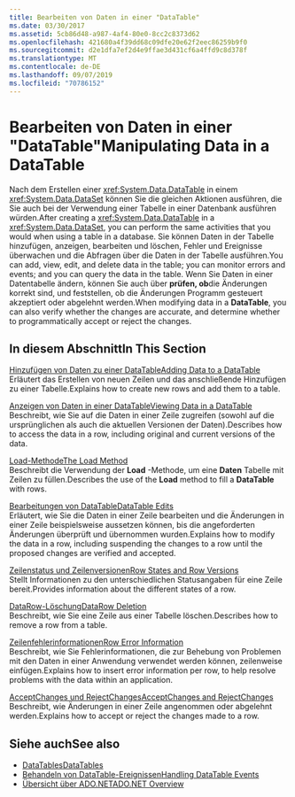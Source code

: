 ```yaml
---
title: Bearbeiten von Daten in einer "DataTable"
ms.date: 03/30/2017
ms.assetid: 5cb86d48-a987-4af4-80e0-8cc2c8373d62
ms.openlocfilehash: 421680a4f39dd68c09dfe20e62f2eec86259b9f0
ms.sourcegitcommit: d2e1dfa7ef2d4e9ffae3d431cf6a4ffd9c8d378f
ms.translationtype: MT
ms.contentlocale: de-DE
ms.lasthandoff: 09/07/2019
ms.locfileid: "70786152"
---
```

# <a name="manipulating-data-in-a-datatable"></a><span data-ttu-id="5b39f-102">Bearbeiten von Daten in einer "DataTable"</span><span class="sxs-lookup"><span data-stu-id="5b39f-102">Manipulating Data in a DataTable</span></span>
<span data-ttu-id="5b39f-103">Nach dem Erstellen einer <xref:System.Data.DataTable> in einem <xref:System.Data.DataSet> können Sie die gleichen Aktionen ausführen, die Sie auch bei der Verwendung einer Tabelle in einer Datenbank ausführen würden.</span><span class="sxs-lookup"><span data-stu-id="5b39f-103">After creating a <xref:System.Data.DataTable> in a <xref:System.Data.DataSet>, you can perform the same activities that you would when using a table in a database.</span></span> <span data-ttu-id="5b39f-104">Sie können Daten in der Tabelle hinzufügen, anzeigen, bearbeiten und löschen, Fehler und Ereignisse überwachen und die Abfragen über die Daten in der Tabelle ausführen.</span><span class="sxs-lookup"><span data-stu-id="5b39f-104">You can add, view, edit, and delete data in the table; you can monitor errors and events; and you can query the data in the table.</span></span> <span data-ttu-id="5b39f-105">Wenn Sie Daten in einer Datentabelle ändern, können Sie auch über **prüfen, ob**die Änderungen korrekt sind, und feststellen, ob die Änderungen Programm gesteuert akzeptiert oder abgelehnt werden.</span><span class="sxs-lookup"><span data-stu-id="5b39f-105">When modifying data in a **DataTable**, you can also verify whether the changes are accurate, and determine whether to programmatically accept or reject the changes.</span></span>  
  
## <a name="in-this-section"></a><span data-ttu-id="5b39f-106">In diesem Abschnitt</span><span class="sxs-lookup"><span data-stu-id="5b39f-106">In This Section</span></span>  
 [<span data-ttu-id="5b39f-107">Hinzufügen von Daten zu einer DataTable</span><span class="sxs-lookup"><span data-stu-id="5b39f-107">Adding Data to a DataTable</span></span>](adding-data-to-a-datatable.md)  
 <span data-ttu-id="5b39f-108">Erläutert das Erstellen von neuen Zeilen und das anschließende Hinzufügen zu einer Tabelle.</span><span class="sxs-lookup"><span data-stu-id="5b39f-108">Explains how to create new rows and add them to a table.</span></span>  
  
 [<span data-ttu-id="5b39f-109">Anzeigen von Daten in einer DataTable</span><span class="sxs-lookup"><span data-stu-id="5b39f-109">Viewing Data in a DataTable</span></span>](viewing-data-in-a-datatable.md)  
 <span data-ttu-id="5b39f-110">Beschreibt, wie Sie auf die Daten in einer Zeile zugreifen (sowohl auf die ursprünglichen als auch die aktuellen Versionen der Daten).</span><span class="sxs-lookup"><span data-stu-id="5b39f-110">Describes how to access the data in a row, including original and current versions of the data.</span></span>  
  
 [<span data-ttu-id="5b39f-111">Load-Methode</span><span class="sxs-lookup"><span data-stu-id="5b39f-111">The Load Method</span></span>](the-load-method.md)  
 <span data-ttu-id="5b39f-112">Beschreibt die Verwendung der **Load** -Methode, um eine **Daten** Tabelle mit Zeilen zu füllen.</span><span class="sxs-lookup"><span data-stu-id="5b39f-112">Describes the use of the **Load** method to fill a **DataTable** with rows.</span></span>  
  
 [<span data-ttu-id="5b39f-113">Bearbeitungen von DataTable</span><span class="sxs-lookup"><span data-stu-id="5b39f-113">DataTable Edits</span></span>](datatable-edits.md)  
 <span data-ttu-id="5b39f-114">Erläutert, wie Sie die Daten in einer Zeile bearbeiten und die Änderungen in einer Zeile beispielsweise aussetzen können, bis die angeforderten Änderungen überprüft und übernommen wurden.</span><span class="sxs-lookup"><span data-stu-id="5b39f-114">Explains how to modify the data in a row, including suspending the changes to a row until the proposed changes are verified and accepted.</span></span>  
  
 [<span data-ttu-id="5b39f-115">Zeilenstatus und Zeilenversionen</span><span class="sxs-lookup"><span data-stu-id="5b39f-115">Row States and Row Versions</span></span>](row-states-and-row-versions.md)  
 <span data-ttu-id="5b39f-116">Stellt Informationen zu den unterschiedlichen Statusangaben für eine Zeile bereit.</span><span class="sxs-lookup"><span data-stu-id="5b39f-116">Provides information about the different states of a row.</span></span>  
  
 [<span data-ttu-id="5b39f-117">DataRow-Löschung</span><span class="sxs-lookup"><span data-stu-id="5b39f-117">DataRow Deletion</span></span>](datarow-deletion.md)  
 <span data-ttu-id="5b39f-118">Beschreibt, wie Sie eine Zeile aus einer Tabelle löschen.</span><span class="sxs-lookup"><span data-stu-id="5b39f-118">Describes how to remove a row from a table.</span></span>  
  
 [<span data-ttu-id="5b39f-119">Zeilenfehlerinformationen</span><span class="sxs-lookup"><span data-stu-id="5b39f-119">Row Error Information</span></span>](row-error-information.md)  
 <span data-ttu-id="5b39f-120">Beschreibt, wie Sie Fehlerinformationen, die zur Behebung von Problemen mit den Daten in einer Anwendung verwendet werden können, zeilenweise einfügen.</span><span class="sxs-lookup"><span data-stu-id="5b39f-120">Explains how to insert error information per row, to help resolve problems with the data within an application.</span></span>  
  
 [<span data-ttu-id="5b39f-121">AcceptChanges und RejectChanges</span><span class="sxs-lookup"><span data-stu-id="5b39f-121">AcceptChanges and RejectChanges</span></span>](acceptchanges-and-rejectchanges.md)  
 <span data-ttu-id="5b39f-122">Beschreibt, wie Änderungen in einer Zeile angenommen oder abgelehnt werden.</span><span class="sxs-lookup"><span data-stu-id="5b39f-122">Explains how to accept or reject the changes made to a row.</span></span>  
  
## <a name="see-also"></a><span data-ttu-id="5b39f-123">Siehe auch</span><span class="sxs-lookup"><span data-stu-id="5b39f-123">See also</span></span>

- [<span data-ttu-id="5b39f-124">DataTables</span><span class="sxs-lookup"><span data-stu-id="5b39f-124">DataTables</span></span>](datatables.md)
- [<span data-ttu-id="5b39f-125">Behandeln von DataTable-Ereignissen</span><span class="sxs-lookup"><span data-stu-id="5b39f-125">Handling DataTable Events</span></span>](handling-datatable-events.md)
- [<span data-ttu-id="5b39f-126">Übersicht über ADO.NET</span><span class="sxs-lookup"><span data-stu-id="5b39f-126">ADO.NET Overview</span></span>](../ado-net-overview.md)
